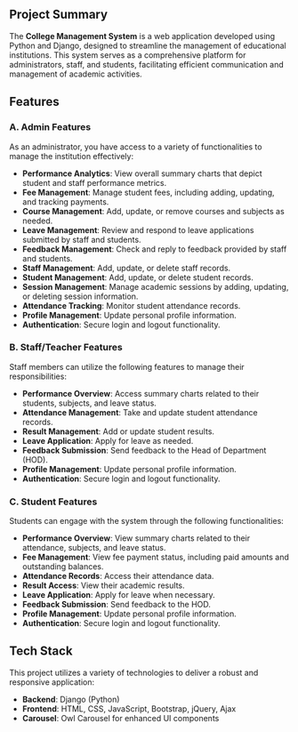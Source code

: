 

## Project Summary
The **College Management System** is a web application developed using Python and Django, designed to streamline the management of educational institutions. 
This system serves as a comprehensive platform for administrators, staff, and students, facilitating efficient communication and management of academic activities.

## Features

### A. Admin Features
As an administrator, you have access to a variety of functionalities to manage the institution effectively:

- **Performance Analytics**: View overall summary charts that depict student and staff performance metrics.
- **Fee Management**: Manage student fees, including adding, updating, and tracking payments.
- **Course Management**: Add, update, or remove courses and subjects as needed.
- **Leave Management**: Review and respond to leave applications submitted by staff and students.
- **Feedback Management**: Check and reply to feedback provided by staff and students.
- **Staff Management**: Add, update, or delete staff records.
- **Student Management**: Add, update, or delete student records.
- **Session Management**: Manage academic sessions by adding, updating, or deleting session information.
- **Attendance Tracking**: Monitor student attendance records.
- **Profile Management**: Update personal profile information.
- **Authentication**: Secure login and logout functionality.

### B. Staff/Teacher Features
Staff members can utilize the following features to manage their responsibilities:

- **Performance Overview**: Access summary charts related to their students, subjects, and leave status.
- **Attendance Management**: Take and update student attendance records.
- **Result Management**: Add or update student results.
- **Leave Application**: Apply for leave as needed.
- **Feedback Submission**: Send feedback to the Head of Department (HOD).
- **Profile Management**: Update personal profile information.
- **Authentication**: Secure login and logout functionality.

### C. Student Features
Students can engage with the system through the following functionalities:

- **Performance Overview**: View summary charts related to their attendance, subjects, and leave status.
- **Fee Management**: View fee payment status, including paid amounts and outstanding balances.
- **Attendance Records**: Access their attendance data.
- **Result Access**: View their academic results.
- **Leave Application**: Apply for leave when necessary.
- **Feedback Submission**: Send feedback to the HOD.
- **Profile Management**: Update personal profile information.
- **Authentication**: Secure login and logout functionality.

## Tech Stack
This project utilizes a variety of technologies to deliver a robust and responsive application:
- **Backend**: Django (Python)
- **Frontend**: HTML, CSS, JavaScript, Bootstrap, jQuery, Ajax
- **Carousel**: Owl Carousel for enhanced UI components



   
